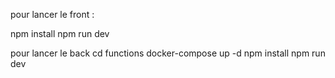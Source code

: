 pour lancer le front :

npm install
npm run dev

pour lancer le back
cd functions
docker-compose up -d
npm install
npm run dev
